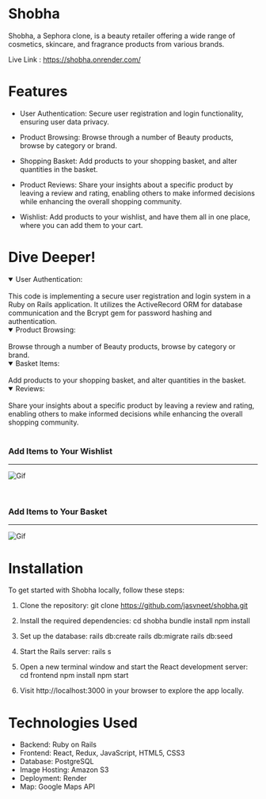 # Shobha

Shobha, a Sephora clone, is a beauty retailer offering a wide range of cosmetics, skincare, and fragrance products from various brands.

Live Link : https://shobha.onrender.com/

# Features
 - User Authentication: Secure user registration and login functionality, ensuring user data privacy.

 - Product Browsing: Browse through a number of Beauty products, browse by category or brand.

 - Shopping Basket: Add products to your shopping basket, and alter quantities in the basket.

 - Product Reviews: Share your insights about a specific product by leaving a review and rating, enabling others to make informed decisions while enhancing the overall shopping community.

 - Wishlist: Add products to your wishlist, and have them all in one place, where you can add them to your cart. 

 # Dive Deeper!

<details open>
<summary>User Authentication:</summary>
<br>
This code is implementing a secure user registration and login system in a Ruby on Rails application. It utilizes the ActiveRecord ORM for database communication and the Bcrypt gem for password hashing and authentication.
</details>

<details open>
<summary>Product Browsing:</summary>
<br>
Browse through a number of Beauty products, browse by category or brand.
</details>

<details open>
<summary>Basket Items:</summary>
<br>
Add products to your shopping basket, and alter quantities in the basket.
</details>

<details open>
<summary>Reviews:</summary>
<br>
Share your insights about a specific product by leaving a review and rating, enabling others to make informed decisions while enhancing the overall shopping community.
</details>


<br>

### Add Items to Your Wishlist
***

![Gif](Shobha-loves-gif.gif)

<br>

### Add Items to Your Basket
***

![Gif](Shobha-cart-items-gif.gif)


# Installation 

To get started with Shobha locally, follow these steps:

1. Clone the repository: 
git clone https://github.com/jasvneet/shobha.git

2. Install the required dependencies: 
cd shobha bundle install npm install

3. Set up the database:
rails db:create rails db:migrate rails db:seed

4. Start the Rails server:
rails s

5. Open a new terminal window and start the React development server:
cd frontend npm install npm start

6. Visit http://localhost:3000
in your browser to explore the app locally.

 # Technologies Used

 - Backend: Ruby on Rails
 - Frontend: React, Redux, JavaScript, HTML5, CSS3
 - Database: PostgreSQL
 - Image Hosting: Amazon S3
 - Deployment: Render
 - Map: Google Maps API